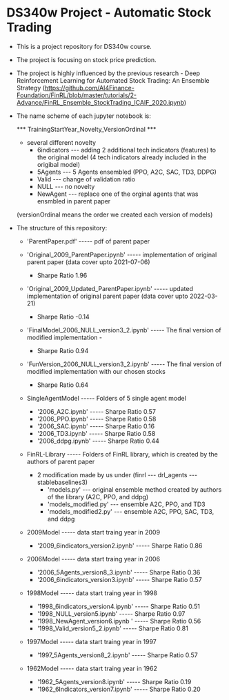 # DS340w Project - Automatic Stock Trading

- This is a project repository for DS340w course. 
- The project is focusing on stock price prediction. 

- The project is highly influenced by the previous research - Deep Reinforcement Learning for Automated Stock Trading: An Ensemble Strategy (https://github.com/AI4Finance-Foundation/FinRL/blob/master/tutorials/2-Advance/FinRL_Ensemble_StockTrading_ICAIF_2020.ipynb)

- The name scheme of each jupyter notebook is: 

  *** TrainingStartYear_Novelty_VersionOrdinal ***
  - several different novelty
    - 6indicators --- adding 2 additional tech indicators (features) to the original model (4 tech indicators already included in the origibal model)
    - 5Agents --- 5 Agents ensembled (PPO, A2C, SAC, TD3, DDPG)
    - Valid --- change of validation ratio
    - NULL --- no novelty
    - NewAgent --- replace one of the orginal agents that was ensmbled in parent paper
  
  (versionOrdinal means the order we created each version of models)

- The structure of this repository:
  - 'ParentPaper.pdf' ----- pdf of parent paper
  - 'Original_2009_ParentPaper.ipynb' ----- implementation of original parent paper (data cover upto 2021-07-06)
    - Sharpe Ratio 1.96 
  - 'Original_2009_Updated_ParentPaper.ipynb' ----- updated implementation of original parent paper (data cover upto 2022-03-21)
    - Sharpe Ratio -0.14 
  - 'FinalModel_2006_NULL_version3_2.ipynb' ----- The final version of modified implementation -
    - Sharpe Ratio 0.94
  - 'FunVersion_2006_NULL_version3_2.ipynb' ----- The final version of modified implementation with our chosen stocks
    - Sharpe Ratio 0.64

  - SingleAgentModel ----- Folders of 5 single agent model
    - '2006_A2C.ipynb' ----- Sharpe Ratio 0.57
    - '2006_PPO.ipynb' ----- Sharpe Ratio 0.58
    - '2006_SAC.ipynb' ----- Sharpe Ratio 0.16
    - '2006_TD3.ipynb' ----- Sharpe Ratio 0.58
    - '2006_ddpg.ipynb' ----- Sharpe Ratio 0.44

  - FinRL-Library ----- Folders of FinRL library, which is created by the authors of parent paper
    - 2 modification made by us under (finrl --- drl_agents --- stablebaselines3)
      - 'models.py' --- original ensemble method created by authors of the library (A2C, PPO, and ddpg)
      - 'models_modified.py' --- ensemble A2C, PPO, and TD3
      - 'models_modified2.py' --- ensemble A2C, PPO, SAC, TD3, and ddpg

  - 2009Model ----- data start traing year in 2009
    - '2009_6indicators_version2.ipynb' ----- Sharpe Ratio 0.86

  - 2006Model ----- data start traing year in 2006
    - '2006_5Agents_version8_3.ipynb' ----- Sharpe Ratio 0.36
    - '2006_6indicators_version3.ipynb' ----- Sharpe Ratio 0.57

  - 1998Model ----- data start traing year in 1998
    - '1998_6indicators_version4.ipynb' ----- Sharpe Ratio 0.51
    - '1998_NULL_version5.ipynb' ----- Sharpe Ratio 0.97
    - '1998_NewAgent_version6.ipynb ' ----- Sharpe Ratio 0.56
    - '1998_Valid_version5_2.ipynb' ----- Sharpe Ratio 0.81

  - 1997Model ----- data start traing year in 1997
    - '1997_5Agents_version8_2.ipynb' ----- Sharpe Ratio 0.57

  - 1962Model ----- data start traing year in 1962
    - '1962_5Agents_version8.ipynb' ----- Sharpe Ratio 0.19
    - '1962_6Indicators_version7.ipynb' ----- Sharpe Ratio 0.20

